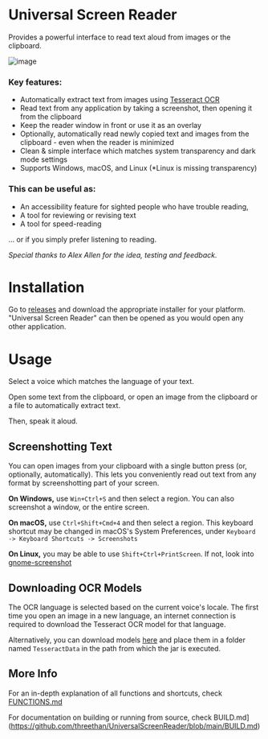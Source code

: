 # Universal Screen Reader
Provides a powerful interface to read text aloud from images or the clipboard.

![image](https://github.com/threethan/UniversalScreenReader/assets/12588584/62741e63-7055-4dbd-847a-203e85af242e)

### Key features:
- Automatically extract text from images using [Tesseract OCR](https://github.com/tesseract-ocr/tesseract)
- Read text from any application by taking a screenshot, then opening it from the clipboard
- Keep the reader window in front or use it as an overlay
- Optionally, automatically read newly copied text and images from the clipboard - even when the reader is minimized
- Clean & simple interface which matches system transparency and dark mode settings
- Supports Windows, macOS, and Linux (*Linux is missing transparency)

### This can be useful as:
- An accessibility feature for sighted people who have trouble reading,
- A tool for reviewing or revising text
- A tool for speed-reading

... or if you simply prefer listening to reading.

_Special thanks to Alex Allen for the idea, testing and feedback._

# Installation
Go to [releases](https://github.com/threethan/UniversalScreenReader/releases) and download the appropriate installer for your platform. "Universal Screen Reader" can then be opened as you would open any other application.
 

# Usage
Select a voice which matches the language of your text.

Open some text from the clipboard, or open an image from the clipboard or a file to automatically extract text.

Then, speak it aloud.

## Screenshotting Text
You can open images from your clipboard with a single button press (or, optionally, automatically).
This lets you conveniently read out text from any format by screenshotting part of your screen.

**On Windows,** use `Win+Ctrl+S` and then select a region. You can also screenshot a window, or the entire screen.

**On macOS,** use `Ctrl+Shift+Cmd+4` and then select a region. This keyboard shortcut may be changed in macOS's System Preferences, under `Keyboard -> Keyboard Shortcuts -> Screenshots`

**On Linux,** you may be able to use `Shift+Ctrl+PrintScreen`. If not, look into [gnome-screenshot](https://linux.die.net/man/1/gnome-screenshot)

## Downloading OCR Models
The OCR language is selected based on the current voice's locale.
The first time you open an image in a new language, an internet connection is required to download the
Tesseract OCR model for that language.

Alternatively, you can download models [here](https://github.com/tesseract-ocr/tessdata_best)
and place them in a folder named `TesseractData` in the path from which the jar is executed.

## More Info
For an in-depth explanation of all functions and shortcuts, check [FUNCTIONS.md](https://github.com/threethan/UniversalScreenReader/blob/main/FUNCTIONS.md)

For documentation on building or running from source, check BUILD.md](https://github.com/threethan/UniversalScreenReader/blob/main/BUILD.md)

